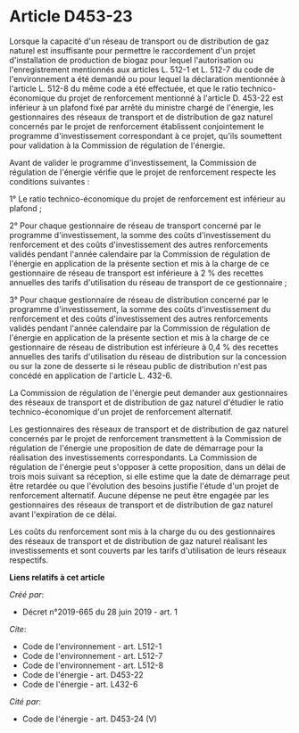 # Article D453-23

Lorsque la capacité d'un réseau de transport ou de distribution de gaz naturel est insuffisante pour permettre le
raccordement d'un projet d'installation de production de biogaz pour lequel l'autorisation ou l'enregistrement mentionnés aux
articles L. 512-1 et L. 512-7 du code de l'environnement a été demandé ou pour lequel la déclaration mentionnée à l'article
L. 512-8 du même code a été effectuée, et que le ratio technico-économique du projet de renforcement mentionné à l'article D.
453-22 est inférieur à un plafond fixé par arrêté du ministre chargé de l'énergie, les gestionnaires des réseaux de transport
et de distribution de gaz naturel concernés par le projet de renforcement établissent conjointement le programme
d'investissement correspondant à ce projet, qu'ils soumettent pour validation à la Commission de régulation de l'énergie. 

Avant de valider le programme d'investissement, la Commission de régulation de l'énergie vérifie que le projet de
renforcement respecte les conditions suivantes : 

1° Le ratio technico-économique du projet de renforcement est inférieur au plafond ; 

2° Pour chaque gestionnaire de réseau de transport concerné par le programme d'investissement, la somme des coûts
d'investissement du renforcement et des coûts d'investissement des autres renforcements validés pendant l'année calendaire
par la Commission de régulation de l'énergie en application de la présente section et mis à la charge de ce gestionnaire de
réseau de transport est inférieure à 2 % des recettes annuelles des tarifs d'utilisation du réseau de transport de ce
gestionnaire ; 

3° Pour chaque gestionnaire de réseau de distribution concerné par le programme d'investissement, la somme des coûts
d'investissement du renforcement et des coûts d'investissement des autres renforcements validés pendant l'année calendaire
par la Commission de régulation de l'énergie en application de la présente section et mis à la charge de ce gestionnaire de
réseau de distribution est inférieure à 0,4 % des recettes annuelles des tarifs d'utilisation du réseau de distribution sur
la concession ou sur la zone de desserte si le réseau public de distribution n'est pas concédé en application de l'article L.
432-6. 

La Commission de régulation de l'énergie peut demander aux gestionnaires des réseaux de transport et de distribution de gaz
naturel d'étudier le ratio technico-économique d'un projet de renforcement alternatif. 

Les gestionnaires des réseaux de transport et de distribution de gaz naturel concernés par le projet de renforcement
transmettent à la Commission de régulation de l'énergie une proposition de date de démarrage pour la réalisation des
investissements correspondants. La Commission de régulation de l'énergie peut s'opposer à cette proposition, dans un délai de
trois mois suivant sa réception, si elle estime que la date de démarrage peut être retardée ou que l'évolution des besoins
justifie l'étude d'un projet de renforcement alternatif. Aucune dépense ne peut être engagée par les gestionnaires des
réseaux de transport et de distribution de gaz naturel avant l'expiration de ce délai. 

Les coûts du renforcement sont mis à la charge du ou des gestionnaires des réseaux de transport et de distribution de gaz
naturel réalisant les investissements et sont couverts par les tarifs d'utilisation de leurs réseaux respectifs.

**Liens relatifs à cet article**

_Créé par_:

  - Décret n°2019-665 du 28 juin 2019 - art. 1

_Cite_:

  - Code de l'environnement - art. L512-1
  - Code de l'environnement - art. L512-7
  - Code de l'environnement - art. L512-8
  - Code de l'énergie - art. D453-22
  - Code de l'énergie - art. L432-6

_Cité par_:

  - Code de l'énergie - art. D453-24 (V)
